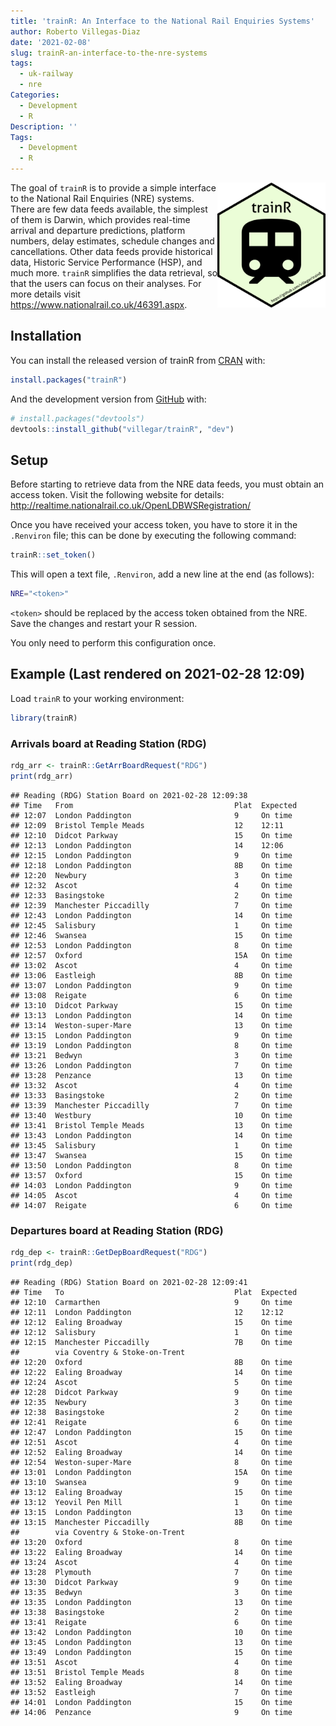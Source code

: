 ```yaml
---
title: 'trainR: An Interface to the National Rail Enquiries Systems'
author: Roberto Villegas-Diaz
date: '2021-02-08'
slug: trainR-an-interface-to-the-nre-systems
tags:
  - uk-railway
  - nre
Categories:
  - Development
  - R
Description: ''
Tags:
  - Development
  - R
---
```


<img src="https://raw.githubusercontent.com/villegar/trainR/main/inst/images/logo.png" alt="logo" align="right" height=200px/>

The goal of `trainR` is to provide a simple interface to the 
National Rail Enquiries (NRE) systems. There are few data feeds 
available, the simplest of them is Darwin, which provides real-time 
arrival and departure predictions, platform numbers, delay estimates, 
schedule changes and cancellations. Other data feeds provide historical 
data, Historic Service Performance (HSP), and much more. `trainR` 
simplifies the data retrieval, so that the users can focus on their 
analyses. For more details visit 
https://www.nationalrail.co.uk/46391.aspx.

## Installation

You can install the released version of trainR from [CRAN](https://CRAN.R-project.org) with:

``` r
install.packages("trainR")
```

And the development version from [GitHub](https://github.com/) with:

``` r
# install.packages("devtools")
devtools::install_github("villegar/trainR", "dev")
```

## Setup
Before starting to retrieve data from the NRE data feeds, you must obtain an access token. 
Visit the following website for details: http://realtime.nationalrail.co.uk/OpenLDBWSRegistration/

Once you have received your access token, you have to store it in the `.Renviron` file; this can be 
done by executing the following command:


```r
trainR::set_token()
```

This will open a text file, `.Renviron`, add a new line at the end (as follows):

```bash
NRE="<token>"
```

`<token>` should be replaced by the access token obtained from the NRE. Save the changes and restart 
your R session.

You only need to perform this configuration once.

## Example (Last rendered on 2021-02-28 12:09)

Load `trainR` to your working environment:

```r
library(trainR)
```

### Arrivals board at Reading Station (RDG)


```r
rdg_arr <- trainR::GetArrBoardRequest("RDG")
print(rdg_arr)
```

```
## Reading (RDG) Station Board on 2021-02-28 12:09:38
## Time   From                                    Plat  Expected
## 12:07  London Paddington                       9     On time
## 12:09  Bristol Temple Meads                    12    12:11
## 12:10  Didcot Parkway                          15    On time
## 12:13  London Paddington                       14    12:06
## 12:15  London Paddington                       9     On time
## 12:18  London Paddington                       8B    On time
## 12:20  Newbury                                 3     On time
## 12:32  Ascot                                   4     On time
## 12:33  Basingstoke                             2     On time
## 12:39  Manchester Piccadilly                   7     On time
## 12:43  London Paddington                       14    On time
## 12:45  Salisbury                               1     On time
## 12:46  Swansea                                 15    On time
## 12:53  London Paddington                       8     On time
## 12:57  Oxford                                  15A   On time
## 13:02  Ascot                                   4     On time
## 13:06  Eastleigh                               8B    On time
## 13:07  London Paddington                       9     On time
## 13:08  Reigate                                 6     On time
## 13:10  Didcot Parkway                          15    On time
## 13:13  London Paddington                       14    On time
## 13:14  Weston-super-Mare                       13    On time
## 13:15  London Paddington                       9     On time
## 13:19  London Paddington                       8     On time
## 13:21  Bedwyn                                  3     On time
## 13:26  London Paddington                       7     On time
## 13:28  Penzance                                13    On time
## 13:32  Ascot                                   4     On time
## 13:33  Basingstoke                             2     On time
## 13:39  Manchester Piccadilly                   7     On time
## 13:40  Westbury                                10    On time
## 13:41  Bristol Temple Meads                    13    On time
## 13:43  London Paddington                       14    On time
## 13:45  Salisbury                               1     On time
## 13:47  Swansea                                 15    On time
## 13:50  London Paddington                       8     On time
## 13:57  Oxford                                  15    On time
## 14:03  London Paddington                       9     On time
## 14:05  Ascot                                   4     On time
## 14:07  Reigate                                 6     On time
```

### Departures board at Reading Station (RDG)


```r
rdg_dep <- trainR::GetDepBoardRequest("RDG")
print(rdg_dep)
```

```
## Reading (RDG) Station Board on 2021-02-28 12:09:41
## Time   To                                      Plat  Expected
## 12:10  Carmarthen                              9     On time
## 12:11  London Paddington                       12    12:12
## 12:12  Ealing Broadway                         15    On time
## 12:12  Salisbury                               1     On time
## 12:15  Manchester Piccadilly                   7B    On time
##        via Coventry & Stoke-on-Trent           
## 12:20  Oxford                                  8B    On time
## 12:22  Ealing Broadway                         14    On time
## 12:24  Ascot                                   5     On time
## 12:28  Didcot Parkway                          9     On time
## 12:35  Newbury                                 3     On time
## 12:38  Basingstoke                             2     On time
## 12:41  Reigate                                 6     On time
## 12:47  London Paddington                       15    On time
## 12:51  Ascot                                   4     On time
## 12:52  Ealing Broadway                         14    On time
## 12:54  Weston-super-Mare                       8     On time
## 13:01  London Paddington                       15A   On time
## 13:10  Swansea                                 9     On time
## 13:12  Ealing Broadway                         15    On time
## 13:12  Yeovil Pen Mill                         1     On time
## 13:15  London Paddington                       13    On time
## 13:15  Manchester Piccadilly                   8B    On time
##        via Coventry & Stoke-on-Trent           
## 13:20  Oxford                                  8     On time
## 13:22  Ealing Broadway                         14    On time
## 13:24  Ascot                                   4     On time
## 13:28  Plymouth                                7     On time
## 13:30  Didcot Parkway                          9     On time
## 13:35  Bedwyn                                  3     On time
## 13:35  London Paddington                       13    On time
## 13:38  Basingstoke                             2     On time
## 13:41  Reigate                                 6     On time
## 13:42  London Paddington                       10    On time
## 13:45  London Paddington                       13    On time
## 13:49  London Paddington                       15    On time
## 13:51  Ascot                                   4     On time
## 13:51  Bristol Temple Meads                    8     On time
## 13:52  Ealing Broadway                         14    On time
## 13:52  Eastleigh                               7     On time
## 14:01  London Paddington                       15    On time
## 14:06  Penzance                                9     On time
```
